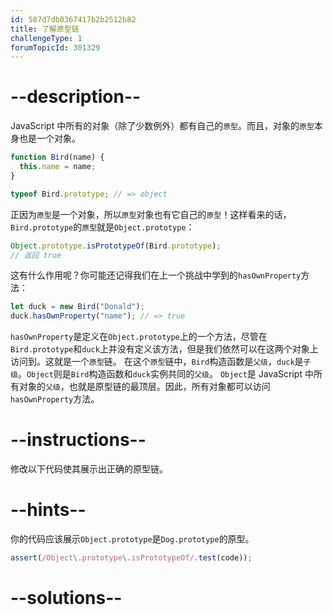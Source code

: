 ```yaml
---
id: 587d7db0367417b2b2512b82
title: 了解原型链
challengeType: 1
forumTopicId: 301329
---
```


# --description--

JavaScript 中所有的对象（除了少数例外）都有自己的`原型`。而且，对象的`原型`本身也是一个对象。

```js
function Bird(name) {
  this.name = name;
}

typeof Bird.prototype; // => object
```

正因为`原型`是一个对象，所以`原型`对象也有它自己的`原型`！这样看来的话，`Bird.prototype`的`原型`就是`Object.prototype`：

```js
Object.prototype.isPrototypeOf(Bird.prototype);
// 返回 true
```

这有什么作用呢？你可能还记得我们在上一个挑战中学到的`hasOwnProperty`方法：

```js
let duck = new Bird("Donald");
duck.hasOwnProperty("name"); // => true
```

`hasOwnProperty`是定义在`Object.prototype`上的一个方法，尽管在`Bird.prototype`和`duck`上并没有定义该方法，但是我们依然可以在这两个对象上访问到。这就是一个`原型`链。 在这个`原型`链中，`Bird`构造函数是`父级`，`duck`是`子级`。`Object`则是`Bird`构造函数和`duck`实例共同的`父级`。 `Object`是 JavaScript 中所有对象的`父级`，也就是原型链的最顶层。因此，所有对象都可以访问`hasOwnProperty`方法。

# --instructions--

修改以下代码使其展示出正确的原型链。

# --hints--

你的代码应该展示`Object.prototype`是`Dog.prototype`的原型。

```js
assert(/Object\.prototype\.isPrototypeOf/.test(code));
```

# --solutions--

